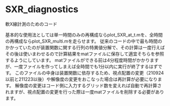 # SXR_diagnostics
軟X線計測のためのコード

基本的な使用法としては単一時間のみの再構成ならplot_SXR_at_t.mを、全時間の再構成ならplot_SXR_multi.mを走らせます。
従来のコードの中で最も時間のかかっていたのが装置関数に関する行列の特異値分解で、その計算は一度行えばその後は使いまわせるので計算結果をmatファイルに保存して適宜そちらを参照するようにしています。
matファイルができる前は4分程度時間がかかりますが、一度ファイルを作ってしまえば全時間でも1分以内に実行が終了するはずです。
このファイルの中身は装置関数に依存するため、視点配置の変更（210924以前と211223以後）や解像度の変更をおこなった場合は再計算が必要になります。
解像度の変更はコード側に入力するグリッド数を変えれば自動で再計算されますが、視点配置の変更を行った際は一度matファイルを削除する必要があります。
